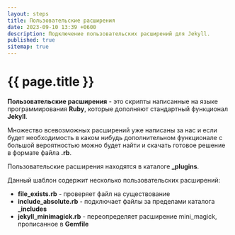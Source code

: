 ```yaml
---
layout: steps
title: Пользовательские расширения
date: 2023-09-10 13:39 +0600
description: Подключение пользовательских расширений для Jekyll.
published: true
sitemap: true
---
```


# {{ page.title }}

**Пользовательские расширения** - это скрипты написанные на языке программирования **Ruby**, которые дополняют стандартный функционал **Jekyll**.

Множество всевозможных расширений уже написаны за нас и если будет необходимость в каком нибудь дополнительном функционале с большой вероятностью можно будет найти и скачать готовое решение в формате файла **.rb**.

Пользовательские расширения находятся в каталоге **_plugins**.

Данный шаблон содержит несколько пользовательских расширений:

- **file_exists.rb** - проверяет файл на существование
- **include_absolute.rb** - подключает файлы за пределами каталога **_includes**
- **jekyll_minimagick.rb** - переопределяет расширение mini_magick, прописанное в **Gemfile**

